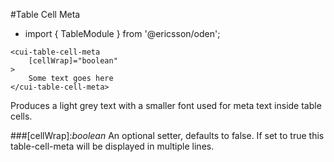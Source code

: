[//]: # (title: Table Cell Meta)
[//]: # (category: List & Table)
[//]: # (icon: fa-table)

#Table Cell Meta
* import { TableModule } from '@ericsson/oden';

```
<cui-table-cell-meta
    [cellWrap]="boolean"
>
    Some text goes here
</cui-table-cell-meta>
```

Produces a light grey text with a smaller font used for meta text inside table cells.

###[cellWrap]:_boolean_
An optional setter, defaults to false.
If set to true this table-cell-meta will be displayed in multiple lines.
